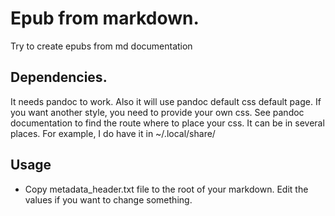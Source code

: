 # Epub from markdown.
Try to create epubs from md documentation

## Dependencies.

It needs pandoc to work. Also it will use pandoc default css default page. If you want another style, you need to provide your own css. See pandoc documentation to find the route where to place your css.
It can be in several places. For example, I do have it in ~/.local/share/

## Usage

- Copy metadata_header.txt file to the root of your markdown. Edit the values if you want to
  change something.
